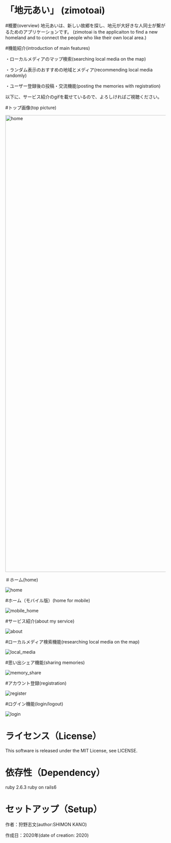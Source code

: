 「地元あい」
(zimotoai)
====

#概要(overview)
地元あいは、新しい故郷を探し、地元が大好きな人同士が繋がるためのアプリケーションです。
(zimotoai is the applicaiton to find a new homeland and to connect the people who like their own local area.)


#機能紹介(introduction of main features)

・ローカルメディアのマップ検索(searching local media on the map)

・ランダム表示のおすすめの地域とメディア(recommending local media randomly)

・ユーザー登録後の投稿・交流機能(posting the memories with registration)


以下に、サービス紹介のgifを載せているので、よろしければご視聴ください。


#トップ画像(top picture)

<img width="1436" alt="home" src="https://user-images.githubusercontent.com/71757537/103743476-8fc2c480-503f-11eb-8872-246d64640669.png">

＃ホーム(home)

![home](https://user-images.githubusercontent.com/71757537/103742693-97ce3480-503e-11eb-8089-77cffe4edfca.gif)

#ホーム（モバイル版）(home for mobile)

![mobile_home](https://user-images.githubusercontent.com/71757537/103847603-06b19900-50e4-11eb-87ed-ec821c50864d.gif)

#サービス紹介(about my service)

![about](https://user-images.githubusercontent.com/71757537/103742857-cf3ce100-503e-11eb-9495-183a77ccb1c4.gif)

#ローカルメディア検索機能(researching local media on the map)

![local_media](https://user-images.githubusercontent.com/71757537/103742705-9d2b7f00-503e-11eb-821e-a83254452aaf.gif)

#思い出シェア機能(sharing memories)

![memory_share](https://user-images.githubusercontent.com/71757537/103742831-c6e4a600-503e-11eb-9246-8fd9672783e8.gif)

#アカウント登録(registration)

![register](https://user-images.githubusercontent.com/71757537/103742927-e380de00-503e-11eb-9e69-1272bb48dde5.gif)

#ログイン機能(login/logout)

![login](https://user-images.githubusercontent.com/71757537/103742974-ef6ca000-503e-11eb-84a4-313b4b6903c4.gif)


# ライセンス（License）
This software is released under the MIT License, see LICENSE.

# 依存性（Dependency）
ruby 2.6.3
ruby on rails6

# セットアップ（Setup）



作者：狩野志文(author:SHIMON KANO)

作成日：2020年(date of creation: 2020)
